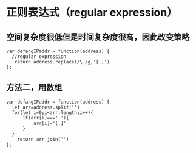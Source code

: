 # 正则表达式（regular expression）
##  空间复杂度很低但是时间复杂度很高，因此改变策略
```
var defangIPaddr = function(address) {
  //regular expression
   return address.replace(/\./g,'[.]')
};
```
##  方法二，用数组
```
var defangIPaddr = function(address) {
  let arr=address.split('')
  for(let i=0;i<arr.length;i++){
      if(arr[i]==='.'){
          arr[i]='[.]'
      }
  }
    return arr.join('')
};

